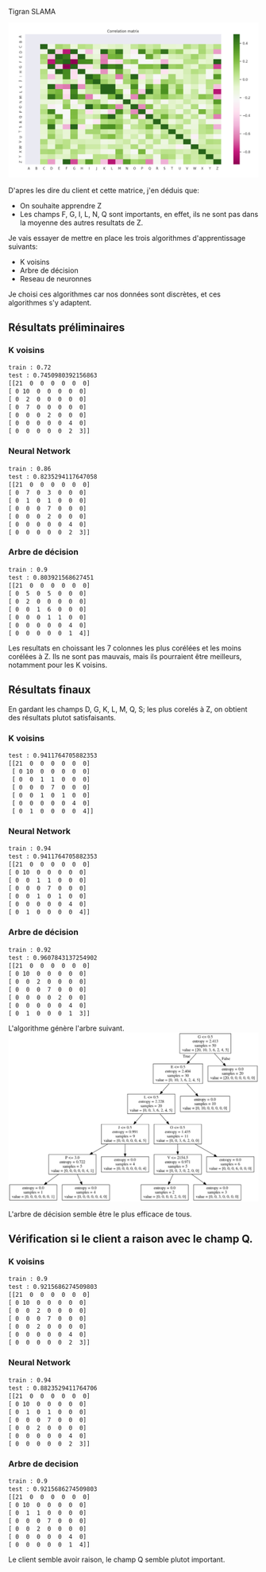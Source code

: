 Tigran SLAMA

![Matrice de correlation](./images/corr_matrix.png)

D'apres les dire du client et cette matrice, j'en déduis que:
  - On souhaite apprendre Z
  - Les champs  F, G, I, L, N, Q sont importants, en effet, 
  ils ne sont pas dans la moyenne des autres resultats de Z.

Je vais essayer de mettre en place les trois algorithmes d'apprentissage suivants: 
  - K voisins 
  - Arbre de décision
  - Reseau de neuronnes

Je choisi ces algorithmes car nos données sont discrètes, et ces algorithmes s'y adaptent.

## Résultats préliminaires
### K voisins
 ```
train : 0.72
test : 0.7450980392156863
[[21  0  0  0  0  0  0]
 [ 0 10  0  0  0  0  0]
 [ 0  2  0  0  0  0  0]
 [ 0  7  0  0  0  0  0]
 [ 0  0  0  2  0  0  0]
 [ 0  0  0  0  0  4  0]
 [ 0  0  0  0  0  2  3]]
 ```

### Neural Network
 ```
train : 0.86
test : 0.8235294117647058
[[21  0  0  0  0  0  0]
 [ 0  7  0  3  0  0  0]
 [ 0  1  0  1  0  0  0]
 [ 0  0  0  7  0  0  0]
 [ 0  0  0  2  0  0  0]
 [ 0  0  0  0  0  4  0]
 [ 0  0  0  0  0  2  3]]
 ```

### Arbre de décision
 ```
train : 0.9
test : 0.803921568627451
[[21  0  0  0  0  0  0]
 [ 0  5  0  5  0  0  0]
 [ 0  2  0  0  0  0  0]
 [ 0  0  1  6  0  0  0]
 [ 0  0  0  1  1  0  0]
 [ 0  0  0  0  0  4  0]
 [ 0  0  0  0  0  1  4]]
 ```

Les resultats en choissant les 7 colonnes les plus corélées et les moins
corélées à Z. Ils ne sont pas mauvais, mais ils pourraient être meilleurs,
notamment pour les K voisins.

## Résultats finaux

En gardant les champs D, G, K, L, M, Q, S; les plus corelés à Z, on obtient des
résultats plutot satisfaisants.

### K voisins
``` 
test : 0.9411764705882353
[[21  0  0  0  0  0  0]
 [ 0 10  0  0  0  0  0]
 [ 0  0  1  1  0  0  0]
 [ 0  0  0  7  0  0  0]
 [ 0  0  1  0  1  0  0]
 [ 0  0  0  0  0  4  0]
 [ 0  1  0  0  0  0  4]]
 ```

### Neural Network
 ```
train : 0.94
test : 0.9411764705882353
[[21  0  0  0  0  0  0]
 [ 0 10  0  0  0  0  0]
 [ 0  0  1  1  0  0  0]
 [ 0  0  0  7  0  0  0]
 [ 0  0  1  0  1  0  0]
 [ 0  0  0  0  0  4  0]
 [ 0  1  0  0  0  0  4]]
 ```
### Arbre de décision
 ```
train : 0.92
test : 0.9607843137254902
[[21  0  0  0  0  0  0]
 [ 0 10  0  0  0  0  0]
 [ 0  0  2  0  0  0  0]
 [ 0  0  0  7  0  0  0]
 [ 0  0  0  0  2  0  0]
 [ 0  0  0  0  0  4  0]
 [ 0  1  0  0  0  1  3]]
 ```
L'algorithme génère l'arbre suivant.
![Arbre genere](./images/out.png)

L'arbre de décision semble être le plus efficace de tous.

## Vérification si le client a raison avec le champ Q.

### K voisins
 ```
train : 0.9
test : 0.9215686274509803
[[21  0  0  0  0  0  0]
 [ 0 10  0  0  0  0  0]
 [ 0  0  2  0  0  0  0]
 [ 0  0  0  7  0  0  0]
 [ 0  0  2  0  0  0  0]
 [ 0  0  0  0  0  4  0]
 [ 0  0  0  0  0  2  3]]
 ```

### Neural Network
 ```
train : 0.94
test : 0.8823529411764706
[[21  0  0  0  0  0  0]
 [ 0 10  0  0  0  0  0]
 [ 0  1  0  1  0  0  0]
 [ 0  0  0  7  0  0  0]
 [ 0  0  2  0  0  0  0]
 [ 0  0  0  0  0  4  0]
 [ 0  0  0  0  0  2  3]]
 ```

### Arbre de decision
 ```
train : 0.9
test : 0.9215686274509803
[[21  0  0  0  0  0  0]
 [ 0 10  0  0  0  0  0]
 [ 0  1  1  0  0  0  0]
 [ 0  0  0  7  0  0  0]
 [ 0  0  2  0  0  0  0]
 [ 0  0  0  0  0  4  0]
 [ 0  0  0  0  0  1  4]]
 ```

Le client semble avoir raison, le champ Q semble plutot important.
